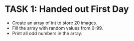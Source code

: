 # TASK 1: Handed out First Day

- Create an array of int to store 20 images.
- Fill the array with random values from 0-99.
- Print all odd numbers in the array.